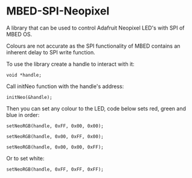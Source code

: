 # MBED-SPI-Neopixel

A library that can be used to control Adafruit Neopixel LED's with SPI of MBED OS. 

Colours are not accurate as the SPI functionality of MBED contains an inherent delay to SPI write function.

To use the library create a handle to interact with it:

`void *handle;`

Call initNeo function with the handle's address:

`initNeo(&handle);`

Then you can set any colour to the LED, code below sets red, green and blue in order:

`setNeoRGB(handle, 0xFF, 0x00, 0x00);`

`setNeoRGB(handle, 0x00, 0xFF, 0x00);`

`setNeoRGB(handle, 0x00, 0x00, 0xFF);`

Or to set white:

`setNeoRGB(handle, 0xFF, 0xFF, 0xFF);`
